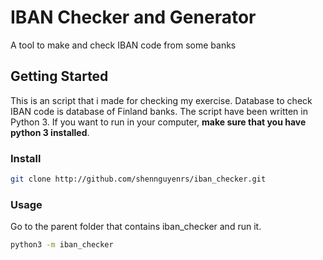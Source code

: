 # IBAN Checker and Generator
A tool to make and check IBAN code from some banks

## Getting Started
This is an script that i made for checking my exercise. Database to check IBAN code is database of Finland banks.
The script have been written in Python 3. If you want to run in your computer, **make sure that you have python 3 installed**.

### Install
```bash
git clone http://github.com/shennguyenrs/iban_checker.git
```

### Usage
Go to the parent folder that contains iban_checker and run it.
```bash
python3 -m iban_checker
```

